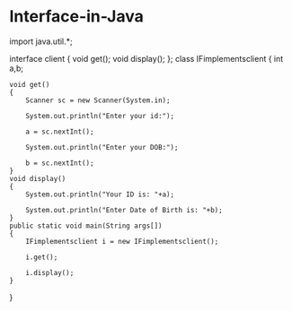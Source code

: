 # Interface-in-Java

import java.util.*;

interface client 
{
    void get();
    void display();
};
class IFimplementsclient
{
    int a,b;
    
    void get()
    {
        Scanner sc = new Scanner(System.in);
        
        System.out.println("Enter your id:");
        
        a = sc.nextInt();
        
        System.out.println("Enter your DOB:");
        
        b = sc.nextInt();
    }
    void display()
    {
        System.out.println("Your ID is: "+a);
        
        System.out.println("Enter Date of Birth is: "+b);
    }
    public static void main(String args[])
    {
        IFimplementsclient i = new IFimplementsclient();
        
        i.get();
        
        i.display();
    }
}
